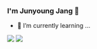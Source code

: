 ### I'm Junyoung Jang 👋

- 🌱 I’m currently learning ...


<a href="https://html.spec.whatwg.org/multipage/" target="_blank"><img src="https://img.shields.io/badge/HTML5-E34F26?style=flat-square&logo=HTML5&logoColor=white"/></a> <a href="https://www.w3.org/Style/CSS/" target="_blank"><img src="https://img.shields.io/badge/CSS3-1572B6?style=flat-square&logo=CSS3&logoColor=white"/></a>


<!--
**jynmeme/jynmeme** is a ✨ _special_ ✨ repository because its `README.md` (this file) appears on your GitHub profile.

Here are some ideas to get you started:

- 🔭 I’m currently working on ...
- 🌱 I’m currently learning ...
- 👯 I’m looking to collaborate on ...
- 🤔 I’m looking for help with ...
- 💬 Ask me about ...
- 📫 How to reach me: ...
- 😄 Pronouns: ...
- ⚡ Fun fact: ...
-->
